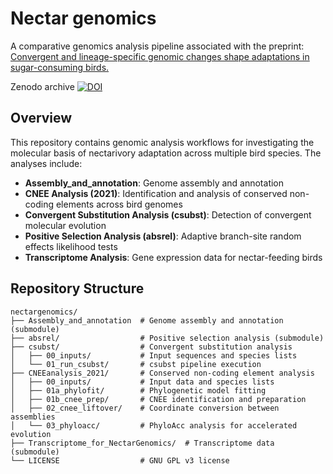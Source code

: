# Nectar genomics

A comparative genomics analysis pipeline associated with the preprint: [Convergent and lineage-specific genomic changes shape adaptations in sugar-consuming birds.](https://www.biorxiv.org/content/10.1101/2024.08.30.610474v1)

Zenodo archive
[![DOI](https://zenodo.org/badge/260459714.svg)](https://doi.org/10.5281/zenodo.17403724)

## Overview

This repository contains genomic analysis workflows for investigating the molecular basis of nectarivory adaptation across multiple bird species. The analyses include:

- **Assembly_and_annotation**: Genome assembly and annotation
- **CNEE Analysis (2021)**: Identification and analysis of conserved non-coding elements across bird genomes
- **Convergent Substitution Analysis (csubst)**: Detection of convergent molecular evolution
- **Positive Selection Analysis (absrel)**: Adaptive branch-site random effects likelihood tests
- **Transcriptome Analysis**: Gene expression data for nectar-feeding birds

## Repository Structure

```
nectargenomics/
├── Assembly_and_annotation  # Genome assembly and annotation (submodule)
├── absrel/                  # Positive selection analysis (submodule)
├── csubst/                  # Convergent substitution analysis
│   ├── 00_inputs/           # Input sequences and species lists
│   └── 01_run_csubst/       # csubst pipeline execution
├── CNEEanalysis_2021/       # Conserved non-coding element analysis
│   ├── 00_inputs/           # Input data and species lists
│   ├── 01a_phylofit/        # Phylogenetic model fitting
│   ├── 01b_cnee_prep/       # CNEE identification and preparation
│   ├── 02_cnee_liftover/    # Coordinate conversion between assemblies
│   └── 03_phyloacc/         # PhyloAcc analysis for accelerated evolution
├── Transcriptome_for_NectarGenomics/  # Transcriptome data (submodule)
└── LICENSE                  # GNU GPL v3 license
```

